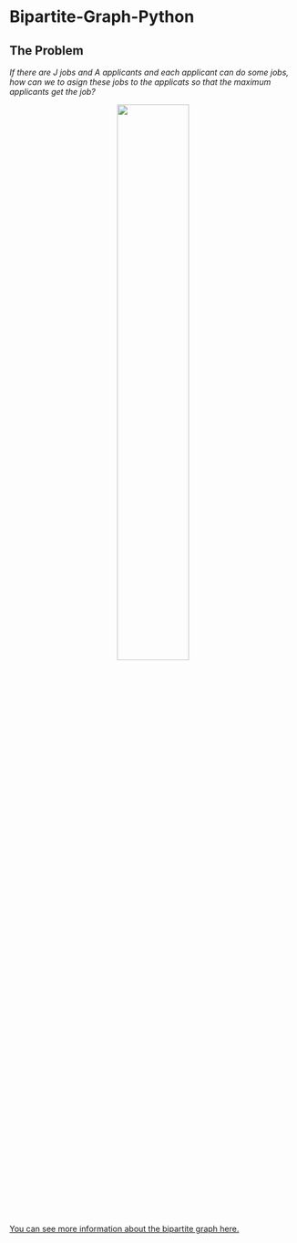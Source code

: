 # Bipartite-Graph-Python

## The Problem

<em>If there are J jobs and A applicants and each applicant can do some jobs, how can we to asign these jobs to the applicats so that the maximum applicants get the 
job?</em>
<br>
<p align="center">
  <img src="https://github.com/magno-brito/Bipartite-Graph-Python/assets/84158231/94e7c9a5-6a0f-49ca-befd-5cb17a4c8932" width="50%" height="50%">

</p>



[You can see more information about the bipartite graph here.](https://tutorialhorizon.com/algorithms/maximum-bipartite-matching-problem-java/)
